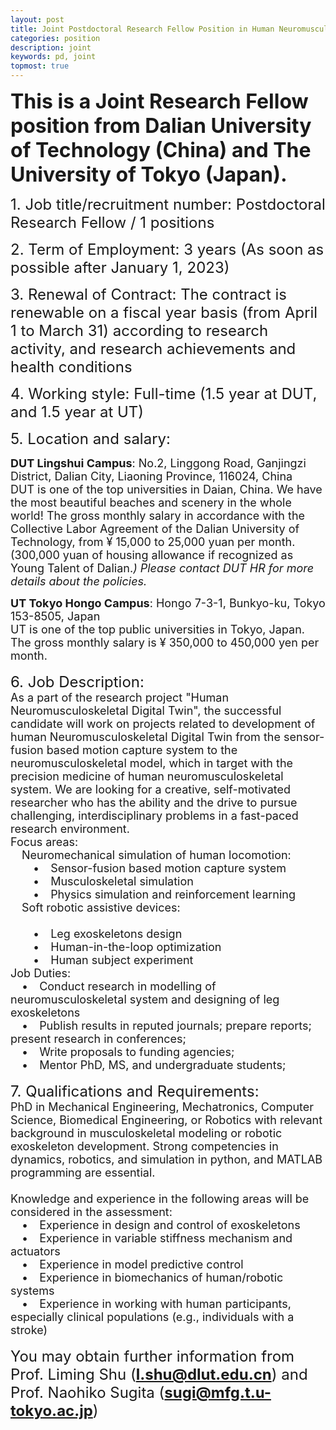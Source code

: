 ```yaml
---
layout: post
title: Joint Postdoctoral Research Fellow Position in Human Neuromusculoskeletal Digital Twin at Dalian University of Technology (China) and The University of Tokyo (Japan)
categories: position
description: joint
keywords: pd, joint
topmost: true
---
```


**<font  size=6>This is a Joint Research Fellow position from Dalian University of Technology (China) and The University of Tokyo (Japan).</font>**

<font size=5>1. Job title/recruitment number: Postdoctoral Research Fellow / 1 positions</font><br>

<font size=5>2. Term of Employment: 3 years (As soon as possible after January 1, 2023)</font><br>

<font size=5>3. Renewal of Contract: The contract is renewable on a fiscal year basis (from April 1 to March 31) according to research activity, and research achievements and health conditions</font><br>

<font size=5>4. Working style:  Full-time (1.5 year at DUT, and 1.5 year at UT)</font><br>

<font size=5>5. Location and salary:</font><p>
<font size=4><b>DUT Lingshui Campus</b>: No.2, Linggong Road, Ganjingzi District, Dalian City, Liaoning Province, 116024, China
<br/>DUT is one of the top universities in Daian, China. We have the most beautiful beaches and scenery in the whole world! The gross monthly salary in accordance with the Collective Labor Agreement of the Dalian University of Technology, from ¥ 15,000 to 25,000 yuan per month. 
<br/>(300,000 yuan of housing allowance if recognized as Young Talent of Dalian.*)
<i>* Please contact DUT HR for more details about the policies.</i><p>

<b>UT Tokyo Hongo Campus</b>: Hongo 7-3-1, Bunkyo-ku, Tokyo 153-8505, Japan
<br/>UT is one of the top public universities in Tokyo, Japan. The gross monthly salary is ¥ 350,000 to 450,000 yen per month.
</font>
<br>
<br>
<font size=5>6. Job Description:</font><br>
<font size=4>As a part of the research project "Human Neuromusculoskeletal Digital Twin", the successful candidate will work on projects related to development of human Neuromusculoskeletal Digital Twin from the sensor-fusion based motion capture system to the neuromusculoskeletal model, which in target with the precision medicine of human neuromusculoskeletal system. We are looking for a creative, self-motivated researcher who has the ability and the drive to pursue challenging, interdisciplinary problems in a fast-paced research environment.<br>
Focus areas:
<br/>&emsp;Neuromechanical simulation of human locomotion:
<br/>&emsp;&emsp;•&emsp;Sensor-fusion based motion capture system
<br/>&emsp;&emsp;•&emsp;Musculoskeletal simulation
<br/>&emsp;&emsp;•&emsp;Physics simulation and reinforcement learning
<br/>&emsp;Soft robotic assistive devices:  
<br/>&emsp;&emsp;•&emsp;Leg exoskeletons design
<br/>&emsp;&emsp;•&emsp;Human-in-the-loop optimization
<br/>&emsp;&emsp;•&emsp;Human subject experiment
<br/>Job Duties:
<br/>&emsp;•&emsp;Conduct research in modelling of neuromusculoskeletal system and designing of leg exoskeletons 
<br/>&emsp;•&emsp;Publish results in reputed journals; prepare reports; present research in conferences;
<br/>&emsp;•&emsp;Write proposals to funding agencies;
<br/>&emsp;•&emsp;Mentor PhD, MS, and undergraduate students;
</font>
<br>
<br>
<font size=5>7. Qualifications and Requirements:</font>
<br/><font size=4>PhD in Mechanical Engineering, Mechatronics, Computer Science, Biomedical Engineering, or Robotics with relevant background in musculoskeletal modeling or robotic exoskeleton development. Strong competencies in dynamics, robotics, and simulation in python, and MATLAB programming are essential.  
<br/>Knowledge and experience in the following areas will be considered in the assessment:
<br/>&emsp;•&emsp;Experience in design and control of exoskeletons
<br/>&emsp;•&emsp;Experience in variable stiffness mechanism and actuators
<br/>&emsp;•&emsp;Experience in model predictive control
<br/>&emsp;•&emsp;Experience in biomechanics of human/robotic systems
<br/>&emsp;•&emsp;Experience in working with human participants, especially clinical populations (e.g., individuals with a stroke)
</font><br>
<br>
<font size=5>You may obtain further information from Prof. Liming Shu (<b>l.shu@dlut.edu.cn</b>) and Prof. Naohiko Sugita (<b>sugi@mfg.t.u-tokyo.ac.jp</b>)</font>

